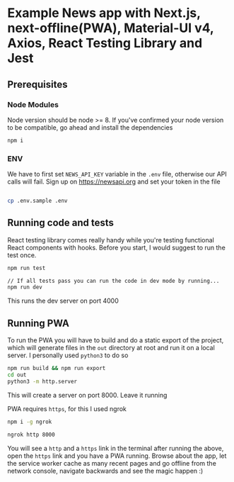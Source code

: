 # Example News app with Next.js, next-offline(PWA), Material-UI v4, Axios, React Testing Library and Jest

## Prerequisites

### Node Modules
Node version should be node >= 8. If you've confirmed your node version to be compatible, go ahead and install the dependencies
```bash
npm i
```

### ENV

We have to first set `NEWS_API_KEY` variable in the `.env` file, otherwise our API calls will fail. Sign up on https://newsapi.org and set your token in the file
```bash

cp .env.sample .env
```

## Running code and tests
React testing library comes really handy while you're testing functional React components with hooks. Before you start, I would suggest to run the test once.

```bash
npm run test

// If all tests pass you can run the code in dev mode by running...
npm run dev
```

This runs the dev server on port 4000

## Running PWA
To run the PWA you will have to build and do a static export of the project, which will generate files in the `out` directory at root and run it on a local server. I personally used `python3` to do so

```bash
npm run build && npm run export
cd out
python3 -m http.server
```
This will create a server on port 8000. Leave it running

PWA requires `https`, for this I used ngrok


```bash
npm i -g ngrok

ngrok http 8000
```
You will see a `http` and a `https` link in the terminal after running the above, open the `https` link and you have a PWA running. Browse about the app, let the service worker cache as many recent pages and go offline from the network console, navigate backwards and see the magic happen :)
